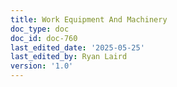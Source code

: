 ```yaml
---
title: Work Equipment And Machinery
doc_type: doc
doc_id: doc-760
last_edited_date: '2025-05-25'
last_edited_by: Ryan Laird
version: '1.0'
---
```


<!-- Unsupported block type: unsupported -->
